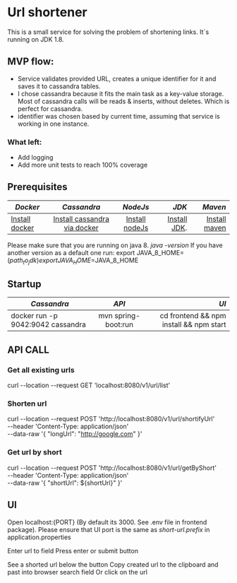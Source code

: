 # Url shortener
This is a small service for solving the problem of shortening links. 
It`s running on JDK 1.8. 



## MVP flow:
- Service validates provided URL, creates a unique identifier for it and saves it to cassandra tables.
- I chose cassandra because it fits the main task as a key-value storage. Most of cassandra calls will be reads & inserts, without deletes. Which is perfect for cassandra.
- identifier was chosen based by current time, assuming that service is working in one instance.

### What left:
- Add logging
- Add more unit tests to reach 100% coverage


## Prerequisites

| *Docker*                                              |                            *Cassandra*                             |                     *NodeJs*                      |                                                              *JDK* |                                                *Maven* |
|-------------------------------------------------------|:------------------------------------------------------------------:|:-------------------------------------------------:|-------------------------------------------------------------------:|-------------------------------------------------------:|
| [Install docker](https://docs.docker.com/get-docker/) | [Install cassandra via docker](https://hub.docker.com/_/cassandra) | [Install nodeJs](https://nodejs.org/en/download/) | [Install JDK](https://www.oracle.com/java/technologies/downloads/). | [Install maven](https://maven.apache.org/install.html) |

 Please make sure that you are running on java 8. *java -version* If you have another version as a default one run:
 export JAVA_8_HOME=$({path_to_jdk})
export JAVA_HOME=$JAVA_8_HOME


## Startup 
| *Cassandra*                       |        *API*        |                                    *UI* |
|-----------------------------------|:-------------------:|----------------------------------------:|
| docker run -p 9042:9042 cassandra | mvn spring-boot:run | cd frontend && npm install && npm start |


## API CALL
### Get all existing urls
curl --location --request GET 'localhost:8080/v1/url/list'

###  Shorten url
curl --location --request POST 'http://localhost:8080/v1/url/shortifyUrl' \
--header 'Content-Type: application/json' \
--data-raw '{
"longUrl": "http://google.com"
}'

### Get url by short
curl --location --request POST 'http://localhost:8080/v1/url/getByShort' \
--header 'Content-Type: application/json' \
--data-raw '{
"shortUrl": ${shortUrl}"
}' 


## UI
Open localhost:{PORT} (By default its 3000. See .env file in frontend package). Please ensure that UI port is the same as *short-url.prefix* 
in application.properties

Enter url to field
Press enter or submit button

See a shorted url below the button
Copy created url to the clipboard and past into browser search field
Or click on the url

